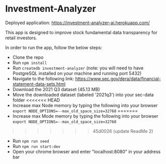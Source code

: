 # Investment-Analyzer

Deployed application: https://investment-analyzer-ai.herokuapp.com/

This app is designed to improve stock fundamental data transparency for retail investors.

In order to run the app, follow the below steps:

- Clone the repo
- Run `npm install`
- Run `createdb investment-analyzer` (note: you will need to have PostgreSQL installed on your machine and running port 5432)
- Navigate to the following link: https://www.sec.gov/dera/data/financial-statement-data-sets.html
- Download the 2021 Q3 dataset (45.13 MB)
- Move the downloaded dataset (labeled '2021q3') into your sec-data folder
<<<<<<< HEAD
- Increase max Node memory by typing the following into your browser `export NODE_OPTIONS=--max_old_space_size=32768`
=======
- Increase max Mode memory by typing the following into your browser `export NODE_OPTIONS=--max_old_space_size=32768`
>>>>>>> 45d0026 (update ReadMe 2)
- Run `npm run seed`
- Run `npm run start:dev`
- Open your chrome browser and enter "localhost:8080" in your address bar




